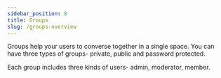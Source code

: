 ```yaml
---
sidebar_position: 8
title: Groups
slug: /groups-overview
---
```


Groups help your users to converse together in a single space. You can have three types of groups- private, public and password protected.

Each group includes three kinds of users- admin, moderator, member.
